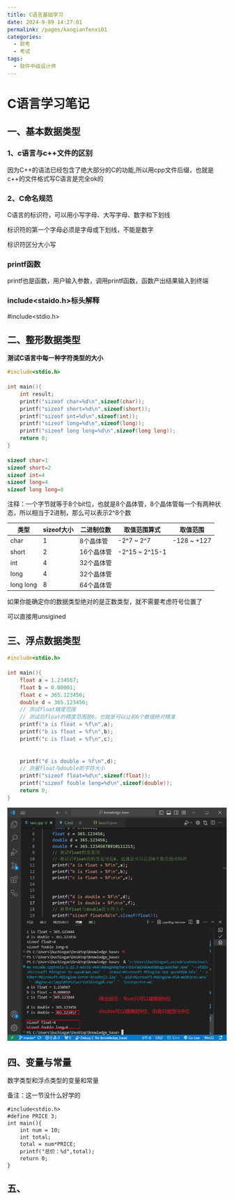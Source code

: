 ```yaml
---
title: C语言基础学习
date: 2024-9-09 14:27:01
permalink: /pages/kaoqianfenxi01
categories: 
  - 软考
  - 考试
tags: 
  - 软件中级设计师
---
```

# C语言学习笔记

## 一、基本数据类型

### 1、c语言与c++文件的区别

因为C++的语法已经包含了绝大部分的C的功能,所以用cpp文件后缀，也就是c++的文件格式写C语言是完全ok的

### 2、C命名规范

C语言的标识符，可以用小写字母、大写字母、数字和下划线

标识符的第一个字母必须是字母或下划线，不能是数字

标识符区分大小写

### printf函数

printf也是函数，用户输入参数，调用printf函数，函数产出结果输入到终端

### include<staido.h>标头解释

#include<stdio.h>

## 二、整形数据类型

**测试C语言中每一种字符类型的大小**

```c++
#include<stdio.h>

int main(){
    int result;
    printf("sizeof char=%d\n",sizeof(char));
    printf("sizeof short=%d\n",sizeof(short));
    printf("sizeof int=%d\n",sizeof(int));
    printf("sizeof long=%d\n",sizeof(long));
    printf("sizeof long long=%d\n",sizeof(long long));
    return 0;
}

sizeof char=1
sizeof short=2
sizeof int=4
sizeof long=4
sizeof long long=8
```

注释：一个字节就等于8个bit位，也就是8个晶体管，8个晶体管每一个有两种状态，所以相当于2进制，那么可以表示2^8个数



| 类型      | sizeof大小 | 二进制位数 | 取值范围算式   | 取值范围    |
| --------- | ---------- | ---------- | -------------- | ----------- |
| char      | 1          | 8个晶体管  | -2^7 ~ 2^7     | -128 ~ +127 |
| short     | 2          | 16个晶体管 | -2^15 ~ 2^15-1 |             |
| int       | 4          | 32个晶体管 |                |             |
| long      | 4          | 32个晶体管 |                |             |
| long long | 8          | 64个晶体管 |                |             |



如果你能确定你的数据类型绝对的是正数类型，就不需要考虑符号位置了

可以直接用unsigined

## 三、浮点数据类型

```C++
#include<stdio.h>

int main(){
    float a = 1.234567;
    float b = 0.00001;
    float c = 365.123456;
    double d = 365.123456;
    // 测试float精度范围
    // 测试后float的精度范围是6，也就是可以让前6个数值绝对精准
    printf("a is float = %f\n",a);
    printf("b is float = %f\n",b);
    printf("c is float = %f\n",c);


    printf("d is double = %f\n",d);
    // 测量float与double的字符大小
    printf("sizeof float=%d\n",sizeof(float));
    printf("sizeof fouble long=%d\n",sizeof(double));
    return 0;
}
```

![image-20240913154611493](assets/image-20240913154611493.png)

## 四、变量与常量

数字类型和浮点类型的变量和常量

备注：这一节没什么好学的

```
#include<stdio.h>
#define PRICE 3;
int main(){
    int num = 10;
    int total;
    total = num*PRICE;
    printf("总价：%d",total);
    return 0;
}
```

## 五、